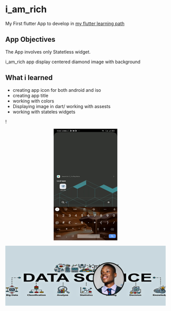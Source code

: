 # i_am_rich

My First flutter App to develop in [my flutter learning path](https://github.com/Tonyloyt/My_flutter_path)

## App Objectives
The App involves only Statetless widget.

i_am_rich app display centered diamond image  with background

## What i learned

- creating app icon for both android and iso
- creating app title 
- working with colors
- Displaying image in dart/ working with assests
- working with stateles widgets

<!-- ![Finished App](https://github.com/Tonyloyt/My_flutter_path/tree/main/images/iamrich.gif) -->
!<center> <img src="https://github.com/Tonyloyt/My_flutter_path/blob/main/images/iamrich.gif" width="200" height="350"/> </center>




<!-- ![End Banner](https://github.com/Tonyloyt/My_flutter_path/tree/main/images/profile bunner.png) -->
![End Banner](https://github.com/Tonyloyt/My_flutter_path/blob/main/images/profile%20banner.png)


